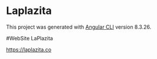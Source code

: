 # Laplazita

This project was generated with [Angular CLI](https://github.com/angular/angular-cli) version 8.3.26.

#WebSite LaPlazita

https://laplazita.co

